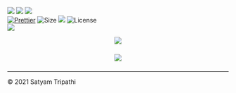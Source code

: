 ![](https://forthebadge.com/images/badges/for-you.svg)
![](http://ForTheBadge.com/images/badges/made-with-python.svg)
![](https://forthebadge.com/images/badges/built-by-developers.svg)</br>
[![Prettier](https://img.shields.io/badge/Code%20Style-Prettier-red.svg)](https://github.com/prettier/prettier)
![Size](https://img.shields.io/github/repo-size/Iamtripathisatyam/Words_Dictionary?color=red&label=Repo%20Size%20)
![](https://img.shields.io/tokei/lines/github/Iamtripathisatyam/Words_Dictionary?color=red&label=Lines%20of%20Code)
![License](https://img.shields.io/badge/License-MIT-red.svg)</br>
![](https://profile-counter.glitch.me/{Words_Dictionary}/count.svg)
<p align="center">
<a href="https://github.com/Iamtripathisatyam/Words_Dictionary/blob/main/English_Dictionary_Application.ipynb"><img src="https://cutt.ly/xblvr1Q" /></a>
</p>

### <h3 align="center"><a href="https://github.com/Iamtripathisatyam/Words_Dictionary/blob/main/English_Dictionary_Application.ipynb"><img src="https://img.shields.io/badge/-ENGLISH WORD MEANING DICTIONARY-black?logo=python&logoColor=yellow&style=flat-square"></a><h3/>

___________________________________

<p>&copy; 2021 Satyam Tripathi</p>
